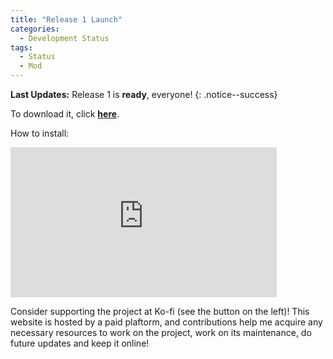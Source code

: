 ```yaml
---
title: "Release 1 Launch"
categories:
  - Development Status
tags:
  - Status
  - Mod
---
```


**Last Updates:** Release 1 is **ready**, everyone!
{: .notice--success}

To download it, click <a href="../../assets/Releases/Libra Mod - v0.8.1.zip">**here**</a>.

How to install:

<iframe width="426" height="240" src="https://www.youtube.com/embed/GCTZuH3xAGc" title="YouTube video player" frameborder="0" allow="accelerometer; autoplay; clipboard-write; encrypted-media; gyroscope; picture-in-picture" allowfullscreen></iframe>

Consider supporting the project at Ko-fi (see the button on the left)! This website is hosted by a paid plaftorm, and contributions help me acquire any necessary resources to work on the project, work on its maintenance, do future updates and keep it online!

<script type='text/javascript' src='https://storage.ko-fi.com/cdn/widget/Widget_2.js'></script><script type='text/javascript'>kofiwidget2.init('Support Me on Ko-fi', '#000000', 'J3J146LLW');kofiwidget2.draw();</sc
